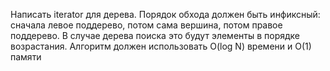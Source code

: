 Написать iterator для дерева. Порядок обхода должен быть инфиксный: сначала левое поддерево, потом сама вершина, потом правое поддерево. В случае дерева поиска это будут элементы в порядке возрастания. Алгоритм должен использовать O(log N) времени и O(1) памяти
